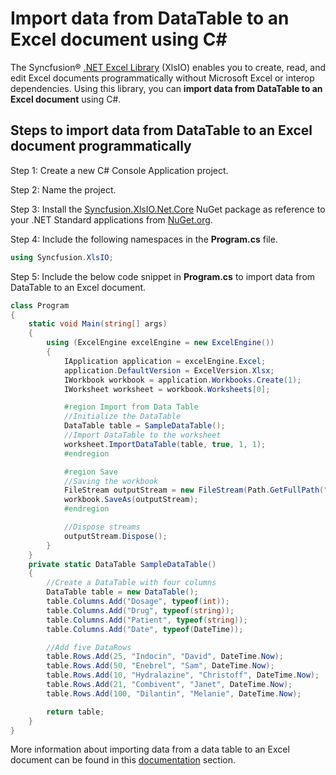 # Import data from DataTable to an Excel document using C#

The Syncfusion&reg; [.NET Excel Library](https://www.syncfusion.com/document-processing/excel-framework/net/excel-library) (XlsIO) enables you to create, read, and edit Excel documents programmatically without Microsoft Excel or interop dependencies. Using this library, you can **import data from DataTable to an Excel document** using C#.

## Steps to import data from DataTable to an Excel document programmatically

Step 1: Create a new C# Console Application project.

Step 2: Name the project.

Step 3: Install the [Syncfusion.XlsIO.Net.Core](https://www.nuget.org/packages/Syncfusion.XlsIO.Net.Core) NuGet package as reference to your .NET Standard applications from [NuGet.org](https://www.nuget.org).

Step 4: Include the following namespaces in the **Program.cs** file.
```csharp
using Syncfusion.XlsIO;
``` 

Step 5: Include the below code snippet in **Program.cs** to import data from DataTable to an Excel document.
```csharp
class Program
{
    static void Main(string[] args)
    {
        using (ExcelEngine excelEngine = new ExcelEngine())
        {
            IApplication application = excelEngine.Excel;
            application.DefaultVersion = ExcelVersion.Xlsx;
            IWorkbook workbook = application.Workbooks.Create(1);
            IWorksheet worksheet = workbook.Worksheets[0];

            #region Import from Data Table
            //Initialize the DataTable
            DataTable table = SampleDataTable();
            //Import DataTable to the worksheet
            worksheet.ImportDataTable(table, true, 1, 1);
			#endregion

            #region Save
            //Saving the workbook
            FileStream outputStream = new FileStream(Path.GetFullPath("Output/ImportDataTable.xlsx"), FileMode.Create, FileAccess.Write);
            workbook.SaveAs(outputStream);
            #endregion

            //Dispose streams
            outputStream.Dispose();
        }
    }
    private static DataTable SampleDataTable()
    {
        //Create a DataTable with four columns
        DataTable table = new DataTable();
        table.Columns.Add("Dosage", typeof(int));
        table.Columns.Add("Drug", typeof(string));
        table.Columns.Add("Patient", typeof(string));
        table.Columns.Add("Date", typeof(DateTime));

        //Add five DataRows
        table.Rows.Add(25, "Indocin", "David", DateTime.Now);
        table.Rows.Add(50, "Enebrel", "Sam", DateTime.Now);
        table.Rows.Add(10, "Hydralazine", "Christoff", DateTime.Now);
        table.Rows.Add(21, "Combivent", "Janet", DateTime.Now);
        table.Rows.Add(100, "Dilantin", "Melanie", DateTime.Now);

        return table;
    }
}
```

More information about importing data from a data table to an Excel document can be found in this [documentation](https://help.syncfusion.com/document-processing/excel/excel-library/net/import-export/import-to-excel#datatable-to-excel) section.